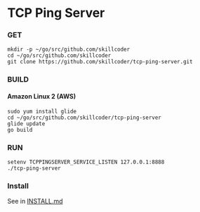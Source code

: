 # TCP Ping Server

### GET
```
mkdir -p ~/go/src/github.com/skillcoder
cd ~/go/src/github.com/skillcoder
git clone https://github.com/skillcoder/tcp-ping-server.git
```

### BUILD
#### Amazon Linux 2 (AWS)
```
sudo yum install glide
cd ~/go/src/github.com/skillcoder/tcp-ping-server
glide update
go build
```

### RUN
```
setenv TCPPINGSERVER_SERVICE_LISTEN 127.0.0.1:8888
./tcp-ping-server
```

### Install
See in [INSTALL.md](INSTALL.md)

